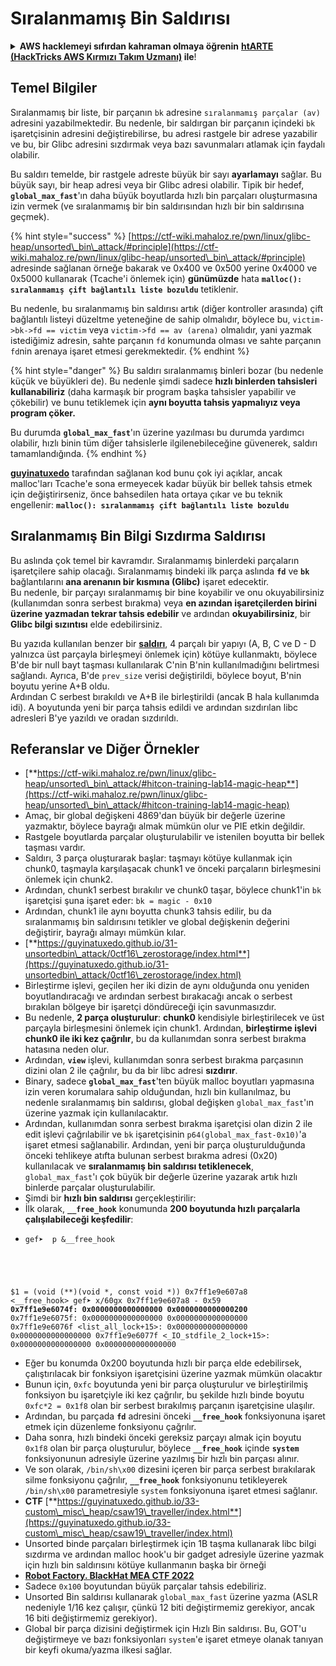# Sıralanmamış Bin Saldırısı

<details>

<summary><strong>AWS hacklemeyi sıfırdan kahraman olmaya öğrenin</strong> <a href="https://training.hacktricks.xyz/courses/arte"><strong>htARTE (HackTricks AWS Kırmızı Takım Uzmanı)</strong></a><strong> ile</strong>!</summary>

HackTricks'ı desteklemenin diğer yolları:

* **Şirketinizi HackTricks'te reklamını görmek istiyorsanız** veya **HackTricks'i PDF olarak indirmek istiyorsanız** [**ABONELİK PLANLARI**](https://github.com/sponsors/carlospolop)'na göz atın!
* [**Resmi PEASS & HackTricks ürünlerini alın**](https://peass.creator-spring.com)
* [**PEASS Ailesi'ni**](https://opensea.io/collection/the-peass-family) keşfedin, özel [**NFT'lerimiz**](https://opensea.io/collection/the-peass-family) koleksiyonumuz
* **Katılın** 💬 [**Discord grubuna**](https://discord.gg/hRep4RUj7f) veya [**telegram grubuna**](https://t.me/peass) veya bizi **Twitter** 🐦 [**@hacktricks\_live**](https://twitter.com/hacktricks\_live)**'da takip edin.**
* **Hacking püf noktalarınızı paylaşarak** [**HackTricks**](https://github.com/carlospolop/hacktricks) ve [**HackTricks Cloud**](https://github.com/carlospolop/hacktricks-cloud) github depolarına PR göndererek destek olun.

</details>

## Temel Bilgiler

Sıralanmamış bir liste, bir parçanın `bk` adresine `sıralanmamış parçalar (av)` adresini yazabilmektedir. Bu nedenle, bir saldırgan bir parçanın içindeki `bk` işaretçisinin adresini değiştirebilirse, bu adresi rastgele bir adrese yazabilir ve bu, bir Glibc adresini sızdırmak veya bazı savunmaları atlamak için faydalı olabilir.

Bu saldırı temelde, bir rastgele adreste büyük bir sayı **ayarlamayı** sağlar. Bu büyük sayı, bir heap adresi veya bir Glibc adresi olabilir. Tipik bir hedef, **`global_max_fast`**'ın daha büyük boyutlarda hızlı bin parçaları oluşturmasına izin vermek (ve sıralanmamış bir bin saldırısından hızlı bir bin saldırısına geçmek).

{% hint style="success" %}
[https://ctf-wiki.mahaloz.re/pwn/linux/glibc-heap/unsorted\_bin\_attack/#principle](https://ctf-wiki.mahaloz.re/pwn/linux/glibc-heap/unsorted\_bin\_attack/#principle) adresinde sağlanan örneğe bakarak ve 0x400 ve 0x500 yerine 0x4000 ve 0x5000 kullanarak (Tcache'i önlemek için) **günümüzde** hata **`malloc(): sıralanmamış çift bağlantılı liste bozuldu`** tetiklenir.

Bu nedenle, bu sıralanmamış bin saldırısı artık (diğer kontroller arasında) çift bağlantılı listeyi düzeltme yeteneğine de sahip olmalıdır, böylece bu, `victim->bk->fd == victim` veya `victim->fd == av (arena)` olmalıdır, yani yazmak istediğimiz adresin, sahte parçanın `fd` konumunda olması ve sahte parçanın `fd`nin arenaya işaret etmesi gerekmektedir.
{% endhint %}

{% hint style="danger" %}
Bu saldırı sıralanmamış binleri bozar (bu nedenle küçük ve büyükleri de). Bu nedenle şimdi sadece **hızlı binlerden tahsisleri kullanabiliriz** (daha karmaşık bir program başka tahsisler yapabilir ve çökebilir) ve bunu tetiklemek için **aynı boyutta tahsis yapmalıyız veya program çöker.**

Bu durumda **`global_max_fast`**'ın üzerine yazılması bu durumda yardımcı olabilir, hızlı binin tüm diğer tahsislerle ilgilenebileceğine güvenerek, saldırı tamamlandığında.
{% endhint %}

[**guyinatuxedo**](https://guyinatuxedo.github.io/31-unsortedbin\_attack/unsorted\_explanation/index.html) tarafından sağlanan kod bunu çok iyi açıklar, ancak malloc'ları Tcache'e sona ermeyecek kadar büyük bir bellek tahsis etmek için değiştirirseniz, önce bahsedilen hata ortaya çıkar ve bu teknik engellenir: **`malloc(): sıralanmamış çift bağlantılı liste bozuldu`**

## Sıralanmamış Bin Bilgi Sızdırma Saldırısı

Bu aslında çok temel bir kavramdır. Sıralanmamış binlerdeki parçaların işaretçilere sahip olacağı. Sıralanmamış bindeki ilk parça aslında **`fd`** ve **`bk`** bağlantılarını **ana arenanın bir kısmına (Glibc)** işaret edecektir.\
Bu nedenle, bir parçayı sıralanmamış bir bine koyabilir ve onu okuyabilirsiniz (kullanımdan sonra serbest bırakma) veya **en azından işaretçilerden birini üzerine yazmadan tekrar tahsis edebilir** ve ardından **okuyabilirsiniz**, bir **Glibc bilgi sızıntısı** elde edebilirsiniz.

Bu yazıda kullanılan benzer bir [**saldırı**](https://guyinatuxedo.github.io/33-custom\_misc\_heap/csaw18\_alienVSsamurai/index.html), 4 parçalı bir yapıyı (A, B, C ve D - D yalnızca üst parçayla birleşmeyi önlemek için) kötüye kullanmaktı, böylece B'de bir null bayt taşması kullanılarak C'nin B'nin kullanılmadığını belirtmesi sağlandı. Ayrıca, B'de `prev_size` verisi değiştirildi, böylece boyut, B'nin boyutu yerine A+B oldu.\
Ardından C serbest bırakıldı ve A+B ile birleştirildi (ancak B hala kullanımda idi). A boyutunda yeni bir parça tahsis edildi ve ardından sızdırılan libc adresleri B'ye yazıldı ve oradan sızdırıldı.

## Referanslar ve Diğer Örnekler

* [**https://ctf-wiki.mahaloz.re/pwn/linux/glibc-heap/unsorted\_bin\_attack/#hitcon-training-lab14-magic-heap**](https://ctf-wiki.mahaloz.re/pwn/linux/glibc-heap/unsorted\_bin\_attack/#hitcon-training-lab14-magic-heap)
* Amaç, bir global değişkeni 4869'dan büyük bir değerle üzerine yazmaktır, böylece bayrağı almak mümkün olur ve PIE etkin değildir.
* Rastgele boyutlarda parçalar oluşturulabilir ve istenilen boyutta bir bellek taşması vardır.
* Saldırı, 3 parça oluşturarak başlar: taşmayı kötüye kullanmak için chunk0, taşmayla karşılaşacak chunk1 ve önceki parçaların birleşmesini önlemek için chunk2.
* Ardından, chunk1 serbest bırakılır ve chunk0 taşar, böylece chunk1'in `bk` işaretçisi şuna işaret eder: `bk = magic - 0x10`
* Ardından, chunk1 ile aynı boyutta chunk3 tahsis edilir, bu da sıralanmamış bin saldırısını tetikler ve global değişkenin değerini değiştirir, bayrağı almayı mümkün kılar.
* [**https://guyinatuxedo.github.io/31-unsortedbin\_attack/0ctf16\_zerostorage/index.html**](https://guyinatuxedo.github.io/31-unsortedbin\_attack/0ctf16\_zerostorage/index.html)
* Birleştirme işlevi, geçilen her iki dizin de aynı olduğunda onu yeniden boyutlandıracağı ve ardından serbest bırakacağı ancak o serbest bırakılan bölgeye bir işaretçi döndüreceği için savunmasızdır.
* Bu nedenle, **2 parça oluşturulur**: **chunk0** kendisiyle birleştirilecek ve üst parçayla birleşmesini önlemek için chunk1. Ardından, **birleştirme işlevi chunk0 ile iki kez çağrılır**, bu da kullanımdan sonra serbest bırakma hatasına neden olur.
* Ardından, **`view`** işlevi, kullanımdan sonra serbest bırakma parçasının dizini olan 2 ile çağrılır, bu da bir libc adresi **sızdırır**.
* Binary, sadece **`global_max_fast`**'ten büyük malloc boyutları yapmasına izin veren korumalara sahip olduğundan, hızlı bin kullanılmaz, bu nedenle sıralanmamış bin saldırısı, global değişken `global_max_fast`'ın üzerine yazmak için kullanılacaktır.
* Ardından, kullanımdan sonra serbest bırakma işaretçisi olan dizin 2 ile edit işlevi çağrılabilir ve `bk` işaretçisinin `p64(global_max_fast-0x10)`'a işaret etmesi sağlanabilir. Ardından, yeni bir parça oluşturulduğunda önceki tehlikeye atıfta bulunan serbest bırakma adresi (0x20) kullanılacak ve **sıralanmamış bin saldırısı tetiklenecek**, `global_max_fast`'ı çok büyük bir değerle üzerine yazarak artık hızlı binlerde parçalar oluşturulabilir.
* Şimdi bir **hızlı bin saldırısı** gerçekleştirilir:
* İlk olarak, **`__free_hook`** konumunda **200 boyutunda hızlı parçalarla çalışılabileceği keşfedilir**:
* <pre class="language-c"><code class="lang-c">gef➤  p &#x26;__free_hook
$1 = (void (**)(void *, const void *)) 0x7ff1e9e607a8 &#x3C;__free_hook>
gef➤  x/60gx 0x7ff1e9e607a8 - 0x59
<strong>0x7ff1e9e6074f: 0x0000000000000000      0x0000000000000200
</strong>0x7ff1e9e6075f: 0x0000000000000000      0x0000000000000000
0x7ff1e9e6076f &#x3C;list_all_lock+15>:      0x0000000000000000      0x0000000000000000
0x7ff1e9e6077f &#x3C;_IO_stdfile_2_lock+15>: 0x0000000000000000      0x0000000000000000
</code></pre>
* Eğer bu konumda 0x200 boyutunda hızlı bir parça elde edebilirsek, çalıştırılacak bir fonksiyon işaretçisini üzerine yazmak mümkün olacaktır
* Bunun için, `0xfc` boyutunda yeni bir parça oluşturulur ve birleştirilmiş fonksiyon bu işaretçiyle iki kez çağrılır, bu şekilde hızlı binde boyutu `0xfc*2 = 0x1f8` olan bir serbest bırakılmış parçanın işaretçisine ulaşılır.
* Ardından, bu parçada **`fd`** adresini önceki **`__free_hook`** fonksiyonuna işaret etmek için düzenleme fonksiyonu çağrılır.
* Daha sonra, hızlı bindeki önceki gereksiz parçayı almak için boyutu `0x1f8` olan bir parça oluşturulur, böylece **`__free_hook`** içinde **`system`** fonksiyonunun adresiyle üzerine yazılmış bir hızlı bin parçası alınır.
* Ve son olarak, `/bin/sh\x00` dizesini içeren bir parça serbest bırakılarak silme fonksiyonu çağrılır, **`__free_hook`** fonksiyonunu tetikleyerek `/bin/sh\x00` parametresiyle `system` fonksiyonuna işaret etmesi sağlanır.
* **CTF** [**https://guyinatuxedo.github.io/33-custom\_misc\_heap/csaw19\_traveller/index.html**](https://guyinatuxedo.github.io/33-custom\_misc\_heap/csaw19\_traveller/index.html)
* Unsorted binde parçaları birleştirmek için 1B taşma kullanarak libc bilgi sızdırma ve ardından malloc hook'u bir gadget adresiyle üzerine yazmak için hızlı bin saldırısını kötüye kullanmanın başka bir örneği
* [**Robot Factory. BlackHat MEA CTF 2022**](https://7rocky.github.io/en/ctf/other/blackhat-ctf/robot-factory/)
* Sadece `0x100` boyutundan büyük parçalar tahsis edebiliriz.
* Unsorted Bin saldırısı kullanarak `global_max_fast` üzerine yazma (ASLR nedeniyle 1/16 kez çalışır, çünkü 12 biti değiştirmemiz gerekiyor, ancak 16 biti değiştirmemiz gerekiyor).
* Global bir parça dizisini değiştirmek için Hızlı Bin saldırısı. Bu, GOT'u değiştirmeye ve bazı fonksiyonları `system`'e işaret etmeye olanak tanıyan bir keyfi okuma/yazma ilkesi sağlar.
